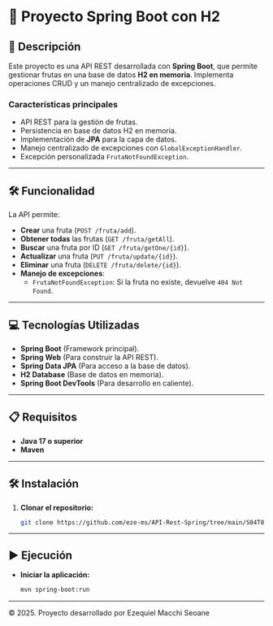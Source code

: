 # 📄 Proyecto Spring Boot con H2

## 📄 Descripción
Este proyecto es una API REST desarrollada con **Spring Boot**, que permite gestionar frutas en una base de datos **H2 en memoria**. Implementa operaciones CRUD y un manejo centralizado de excepciones.

### **Características principales**
- API REST para la gestión de frutas.  
- Persistencia en base de datos H2 en memoria.  
- Implementación de **JPA** para la capa de datos.  
- Manejo centralizado de excepciones con `GlobalExceptionHandler`.  
- Excepción personalizada `FrutaNotFoundException`.

---

## **🛠 Funcionalidad**
La API permite:
- **Crear** una fruta (`POST /fruta/add`).
- **Obtener todas** las frutas (`GET /fruta/getAll`).
- **Buscar** una fruta por ID (`GET /fruta/getOne/{id}`).
- **Actualizar** una fruta (`PUT /fruta/update/{id}`).
- **Eliminar** una fruta (`DELETE /fruta/delete/{id}`).
- **Manejo de excepciones**:
    - `FrutaNotFoundException`: Si la fruta no existe, devuelve `404 Not Found`.

---

## **💻 Tecnologías Utilizadas**
- **Spring Boot** (Framework principal).
- **Spring Web** (Para construir la API REST).
- **Spring Data JPA** (Para acceso a la base de datos).
- **H2 Database** (Base de datos en memoria).
- **Spring Boot DevTools** (Para desarrollo en caliente).

---

## **📋 Requisitos**
- **Java 17 o superior**
- **Maven**

---

## **🛠️ Instalación**
1. **Clonar el repositorio:**
   ```sh
   git clone https://github.com/eze-ms/API-Rest-Spring/tree/main/S04T02N01 
---

## **▶️ Ejecución**
- **Iniciar la aplicación:**
    ```sh
    mvn spring-boot:run
   ```
---

© 2025. Proyecto desarrollado por Ezequiel Macchi Seoane

